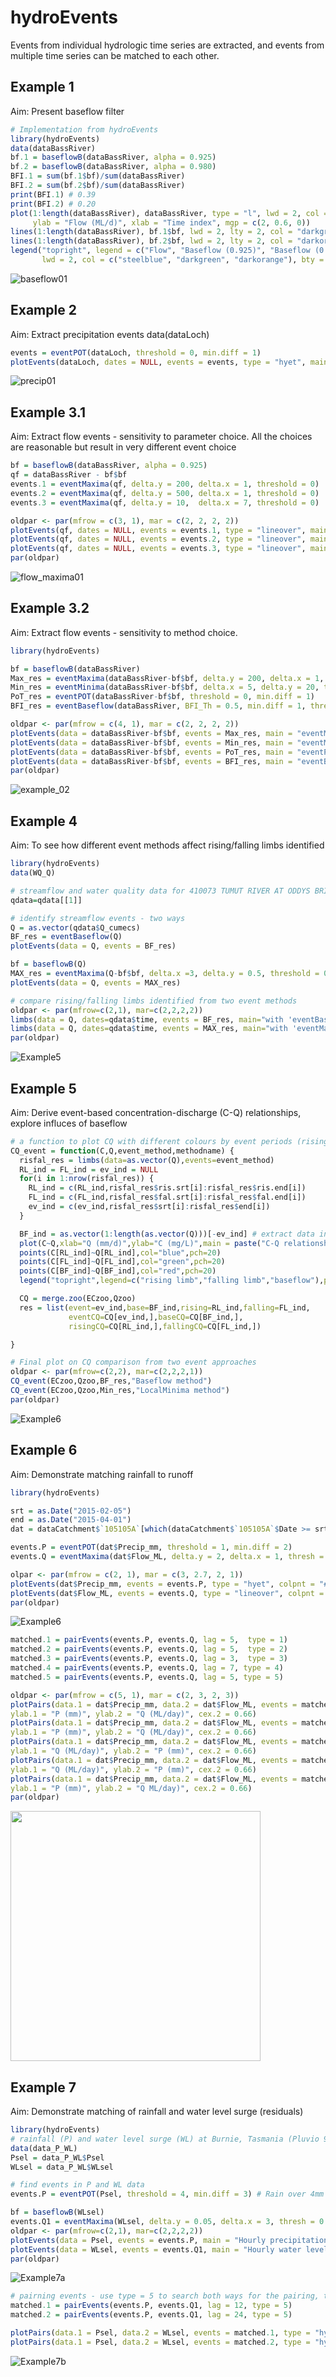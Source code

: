 # hydroEvents
Events from individual hydrologic time series are extracted, and events from multiple time series can be matched to each other.

## Example 1
Aim: Present baseflow filter

```R
# Implementation from hydroEvents
library(hydroEvents)
data(dataBassRiver)
bf.1 = baseflowB(dataBassRiver, alpha = 0.925)
bf.2 = baseflowB(dataBassRiver, alpha = 0.980)
BFI.1 = sum(bf.1$bf)/sum(dataBassRiver)
BFI.2 = sum(bf.2$bf)/sum(dataBassRiver)
print(BFI.1) # 0.39
print(BFI.2) # 0.20
plot(1:length(dataBassRiver), dataBassRiver, type = "l", lwd = 2, col = "steelblue",
     ylab = "Flow (ML/d)", xlab = "Time index", mgp = c(2, 0.6, 0))
lines(1:length(dataBassRiver), bf.1$bf, lwd = 2, lty = 2, col = "darkgreen")
lines(1:length(dataBassRiver), bf.2$bf, lwd = 2, lty = 2, col = "darkorange")
legend("topright", legend = c("Flow", "Baseflow (0.925)", "Baseflow (0.980)"), cex = 0.8,
       lwd = 2, col = c("steelblue", "darkgreen", "darkorange"), bty = "n")
```
![baseflow01](https://user-images.githubusercontent.com/39328041/120128453-59abfa00-c205-11eb-825a-4eb59b25f188.jpg)

## Example 2
Aim: Extract precipitation events
data(dataLoch)
```R
events = eventPOT(dataLoch, threshold = 0, min.diff = 1)
plotEvents(dataLoch, dates = NULL, events = events, type = "hyet", main = "Rainfall Events (threshold = 0, min.diff = 1)")
```
![precip01](https://user-images.githubusercontent.com/39328041/120242717-ef4c9580-c2a8-11eb-99cb-210f625aa4f6.jpg)

## Example 3.1
Aim: Extract flow events - sensitivity to parameter choice. All the choices are reasonable but result in very different event choice

```R
bf = baseflowB(dataBassRiver, alpha = 0.925)
qf = dataBassRiver - bf$bf
events.1 = eventMaxima(qf, delta.y = 200, delta.x = 1, threshold = 0)
events.2 = eventMaxima(qf, delta.y = 500, delta.x = 1, threshold = 0)
events.3 = eventMaxima(qf, delta.y = 10,  delta.x = 7, threshold = 0)

oldpar <- par(mfrow = c(3, 1), mar = c(2, 2, 2, 2))
plotEvents(qf, dates = NULL, events = events.1, type = "lineover", main = "delta.y = 200, delta.x = 1")
plotEvents(qf, dates = NULL, events = events.2, type = "lineover", main = "delta.y = 500, delta.x = 1")
plotEvents(qf, dates = NULL, events = events.3, type = "lineover", main = "delta.y = 10, delta.x = 7")
par(oldpar)
```
![flow_maxima01](https://user-images.githubusercontent.com/39328041/120246780-9e429e80-c2b4-11eb-8d05-8f2a1d1ca7d3.jpg)

## Example 3.2
Aim: Extract flow events - sensitivity to method choice.

```R
library(hydroEvents)

bf = baseflowB(dataBassRiver)
Max_res = eventMaxima(dataBassRiver-bf$bf, delta.y = 200, delta.x = 1, threshold = 0)
Min_res = eventMinima(dataBassRiver-bf$bf, delta.x = 5, delta.y = 20, threshold = 0)
PoT_res = eventPOT(dataBassRiver-bf$bf, threshold = 0, min.diff = 1)
BFI_res = eventBaseflow(dataBassRiver, BFI_Th = 0.5, min.diff = 1, threshold = 0)

oldpar <- par(mfrow = c(4, 1), mar = c(2, 2, 2, 2))
plotEvents(data = dataBassRiver-bf$bf, events = Max_res, main = "eventMaxima")
plotEvents(data = dataBassRiver-bf$bf, events = Min_res, main = "eventMinima")
plotEvents(data = dataBassRiver-bf$bf, events = PoT_res, main = "eventPOT")
plotEvents(data = dataBassRiver-bf$bf, events = BFI_res, main = "eventBaseflow")
par(oldpar)
```
![example_02](https://user-images.githubusercontent.com/39328041/109441738-364ca400-7a8a-11eb-81da-0e5a5ac313d2.jpeg)

## Example 4
Aim: To see how different event methods affect rising/falling limbs identified

```R
library(hydroEvents)
data(WQ_Q)

# streamflow and water quality data for 410073 TUMUT RIVER AT ODDYS BRIDGE
qdata=qdata[[1]]

# identify streamflow events - two ways
Q = as.vector(qdata$Q_cumecs)
BF_res = eventBaseflow(Q)
plotEvents(data = Q, events = BF_res)

bf = baseflowB(Q)
MAX_res = eventMaxima(Q-bf$bf, delta.x =3, delta.y = 0.5, threshold = 0.1)
plotEvents(data = Q, events = MAX_res)

# compare rising/falling limbs identified from two event methods
oldpar <- par(mfrow=c(2,1), mar=c(2,2,2,2))
limbs(data = Q, dates=qdata$time, events = BF_res, main="with 'eventBaseflow'")
limbs(data = Q, dates=qdata$time, events = MAX_res, main="with 'eventMaxima', delta.x = 3, delta.y = 0.5, threshold = 0.1") 
par(oldpar)
```
![Example5](https://user-images.githubusercontent.com/29298475/111926773-4ba17500-8b02-11eb-9a19-873f38295747.jpeg)

## Example 5
Aim: Derive event-based concentration-discharge (C-Q) relationships, explore influces of baseflow 

```R
# a function to plot CQ with different colours by event periods (rising, falling limbs and baseflow)
CQ_event = function(C,Q,event_method,methodname) {
  risfal_res = limbs(data=as.vector(Q),events=event_method)
  RL_ind = FL_ind = ev_ind = NULL
  for(i in 1:nrow(risfal_res)) {
    RL_ind = c(RL_ind,risfal_res$ris.srt[i]:risfal_res$ris.end[i])
    FL_ind = c(FL_ind,risfal_res$fal.srt[i]:risfal_res$fal.end[i])
    ev_ind = c(ev_ind,risfal_res$srt[i]:risfal_res$end[i])
  }

  BF_ind = as.vector(1:length(as.vector(Q)))[-ev_ind] # extract data index under baseflow conditions (i.e. not part of an event)
  plot(C~Q,xlab="Q (mm/d)",ylab="C (mg/L)",main = paste("C-Q relationship -",methodname),pch=20) # plot C-Q relationships, coloured by rising/falling limbs and baseflow
  points(C[RL_ind]~Q[RL_ind],col="blue",pch=20)
  points(C[FL_ind]~Q[FL_ind],col="green",pch=20)
  points(C[BF_ind]~Q[BF_ind],col="red",pch=20)
  legend("topright",legend=c("rising limb","falling limb","baseflow"),pch=20,col=c("blue","green","red"))

  CQ = merge.zoo(ECzoo,Qzoo)
  res = list(event=ev_ind,base=BF_ind,rising=RL_ind,falling=FL_ind,
             eventCQ=CQ[ev_ind,],baseCQ=CQ[BF_ind,],
             risingCQ=CQ[RL_ind,],fallingCQ=CQ[FL_ind,])

}

# Final plot on CQ comparison from two event approaches
oldpar <- par(mfrow=c(2,2), mar=c(2,2,2,1))
CQ_event(ECzoo,Qzoo,BF_res,"Baseflow method")
CQ_event(ECzoo,Qzoo,Min_res,"LocalMinima method")
par(oldpar)
```
![Example6](https://user-images.githubusercontent.com/29298475/111926779-4cd2a200-8b02-11eb-9d3a-f2c8131117b0.jpeg)

## Example 6
Aim: Demonstrate matching rainfall to runoff

```R
library(hydroEvents)

srt = as.Date("2015-02-05")
end = as.Date("2015-04-01")
dat = dataCatchment$`105105A`[which(dataCatchment$`105105A`$Date >= srt & dataCatchment$`105105A`$Date <= end),]

events.P = eventPOT(dat$Precip_mm, threshold = 1, min.diff = 2)
events.Q = eventMaxima(dat$Flow_ML, delta.y = 2, delta.x = 1, thresh = 70)

olpar <- par(mfrow = c(2, 1), mar = c(3, 2.7, 2, 1))
plotEvents(dat$Precip_mm, events = events.P, type = "hyet", colpnt = "#E41A1C", colline = "#E41A1C", ylab = "Precipitation (mm)", xlab = "Index", main = "2015")
plotEvents(dat$Flow_ML, events = events.Q, type = "lineover", colpnt = "#E41A1C", colline = "#377EB8", ylab = "Flow (ML/day)", xlab = "Index", main = "")
par(oldpar)
```

![Example6](https://user-images.githubusercontent.com/29298475/111926779-4cd2a200-8b02-11eb-9d3a-f2c8131117b0.jpeg)

```R
matched.1 = pairEvents(events.P, events.Q, lag = 5,  type = 1)
matched.2 = pairEvents(events.P, events.Q, lag = 5,  type = 2)
matched.3 = pairEvents(events.P, events.Q, lag = 3,  type = 3)
matched.4 = pairEvents(events.P, events.Q, lag = 7, type = 4)
matched.5 = pairEvents(events.P, events.Q, lag = 5, type = 5)

oldpar <- par(mfrow = c(5, 1), mar = c(2, 3, 2, 3))
plotPairs(data.1 = dat$Precip_mm, data.2 = dat$Flow_ML, events = matched.1, col = rainbow(nrow(events.P)), 
ylab.1 = "P (mm)", ylab.2 = "Q (ML/day)", cex.2 = 0.66)
plotPairs(data.1 = dat$Precip_mm, data.2 = dat$Flow_ML, events = matched.2, col = rainbow(nrow(events.P)), 
ylab.1 = "P (mm)", ylab.2 = "Q (ML/day)", cex.2 = 0.66)
plotPairs(data.1 = dat$Precip_mm, data.2 = dat$Flow_ML, events = matched.3, col = rainbow(nrow(events.P)), 
ylab.1 = "Q (ML/day)", ylab.2 = "P (mm)", cex.2 = 0.66)
plotPairs(data.1 = dat$Precip_mm, data.2 = dat$Flow_ML, events = matched.4, col = rainbow(nrow(events.P)), 
ylab.1 = "Q (ML/day)", ylab.2 = "P (mm)", cex.2 = 0.66)
plotPairs(data.1 = dat$Precip_mm, data.2 = dat$Flow_ML, events = matched.5, col = rainbow(nrow(events.P)), 
ylab.1 = "P (mm)", ylab.2 = "Q ML/day)", cex.2 = 0.66)
par(oldpar)
```
<img src="https://user-images.githubusercontent.com/39328041/124549966-4a0e7980-de73-11eb-8e10-c18de4da922f.jpg" width="400">

## Example 7
Aim: Demonstrate matching of rainfall and water level surge (residuals)

```R
library(hydroEvents)
# rainfall (P) and water level surge (WL) at Burnie, Tasmania (Pluvio 91009; Tide gauge: IDO71005)
data(data_P_WL) 
Psel = data_P_WL$Psel
WLsel = data_P_WL$WLsel

# find events in P and WL data
events.P = eventPOT(Psel, threshold = 4, min.diff = 3) # Rain over 4mm is considered an event; events over 3 hrs apart are considered as separate

bf = baseflowB(WLsel)
events.Q1 = eventMaxima(WLsel, delta.y = 0.05, delta.x = 3, thresh = 0.05) # WL surge residual over 0.05m is considered an event; events over 3 hrs apart are considered as separate
oldpar <- par(mfrow=c(2,1), mar=c(2,2,2,2))
plotEvents(data = Psel, events = events.P, main = "Hourly precipitation (mm)", type = "hyet")
plotEvents(data = WLsel, events = events.Q1, main = "Hourly water level surge (m)", type = "lineover")
par(oldpar)
```
![Example7a](https://user-images.githubusercontent.com/29298475/122487933-ba1da280-d01f-11eb-8522-74816f76fc73.jpeg)
```R
# pairning events - use type = 5 to search both ways for the pairing, try two values for the lag (search radius)
matched.1 = pairEvents(events.P, events.Q1, lag = 12, type = 5) 
matched.2 = pairEvents(events.P, events.Q1, lag = 24, type = 5)

plotPairs(data.1 = Psel, data.2 = WLsel, events = matched.1, type = "hyet", color.list=rainbow(nrow(matched.1)))
plotPairs(data.1 = Psel, data.2 = WLsel, events = matched.2, type = "hyet", color.list=rainbow(nrow(matched.2)))
```
![Example7b](https://user-images.githubusercontent.com/29298475/122487944-c275dd80-d01f-11eb-8e3d-63b26fa733fa.jpeg)


